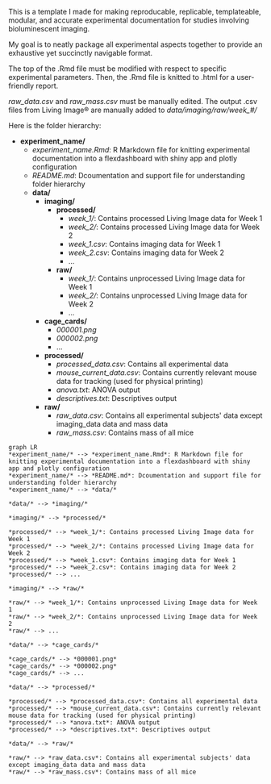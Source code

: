 This is a template I made for making reproducable, replicable, templateable, modular, and accurate experimental documentation for studies involving bioluminescent imaging.

My goal is to neatly package all experimental aspects together to provide an exhaustive yet succinctly navigable format.

The top of the .Rmd file must be modified with respect to specific experimental parameters. Then, the .Rmd file is knitted to .html for a user-friendly report.

*raw_data.csv* and *raw_mass.csv* must be manually edited. The output .csv files from Living Image® are manually added to *data/imaging/raw/week_#/*

Here is the folder hierarchy:

- **experiment_name/**
  - *experiment_name.Rmd*: R Markdown file for knitting experimental documentation into a flexdashboard with shiny app and plotly configuration
  - *README.md*: Dcoumentation and support file for understanding folder hierarchy
  - **data/**
    - **imaging/**
      - **processed/**
        - *week_1/*: Contains processed Living Image data for Week 1
        - *week_2/*: Contains processed Living Image data for Week 2
        - *week_1.csv*: Contains imaging data for Week 1
        - *week_2.csv*: Contains imaging data for Week 2
        - ...
      - **raw/**
        - *week_1/*: Contains unprocessed Living Image data for Week 1
        - *week_2/*: Contains unprocessed Living Image data for Week 2
        - ...
    - **cage_cards/**
      - *000001.png*
      - *000002.png*
      - ...
    - **processed/**
      - *processed_data.csv*: Contains all experimental data
      - *mouse_current_data.csv*: Contains currently relevant mouse data for tracking (used for physical printing)
      - *anova.txt*: ANOVA output
      - *descriptives.txt*: Descriptives output
    - **raw/**
      - *raw_data.csv*: Contains all experimental subjects' data except imaging_data data and mass data
      - *raw_mass.csv*: Contains mass of all mice
     

```mermaid
graph LR
*experiment_name/* --> *experiment_name.Rmd*: R Markdown file for knitting experimental documentation into a flexdashboard with shiny app and plotly configuration
*experiment_name/* --> *README.md*: Dcoumentation and support file for understanding folder hierarchy
*experiment_name/* --> *data/*

*data/* --> *imaging/*

*imaging/* --> *processed/*

*processed/* --> *week_1/*: Contains processed Living Image data for Week 1
*processed/* --> *week_2/*: Contains processed Living Image data for Week 2
*processed/* --> *week_1.csv*: Contains imaging data for Week 1
*processed/* --> *week_2.csv*: Contains imaging data for Week 2
*processed/* --> ...

*imaging/* --> *raw/*

*raw/* --> *week_1/*: Contains unprocessed Living Image data for Week 1
*raw/* --> *week_2/*: Contains unprocessed Living Image data for Week 2
*raw/* --> ...

*data/* --> *cage_cards/*

*cage_cards/* --> *000001.png*
*cage_cards/* --> *000002.png*
*cage_cards/* --> ...

*data/* --> *processed/*

*processed/* --> *processed_data.csv*: Contains all experimental data
*processed/* --> *mouse_current_data.csv*: Contains currently relevant mouse data for tracking (used for physical printing)
*processed/* --> *anova.txt*: ANOVA output
*processed/* --> *descriptives.txt*: Descriptives output

*data/* --> *raw/*

*raw/* --> *raw_data.csv*: Contains all experimental subjects' data except imaging_data data and mass data
*raw/* --> *raw_mass.csv*: Contains mass of all mice
```
